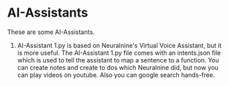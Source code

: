 # AI-Assistants
These are some AI-Assistants.

1. AI-Assistant 1.py is based on Neuralnine's Virtual Voice Assistant, but it is more useful. The AI-Assistant 1.py file comes with an intents.json file which is used to tell the assistant to map a sentence to a function. You can create notes and create to dos which Neuralnine did, but now you can play videos on youtube. Also you can google search hands-free.
